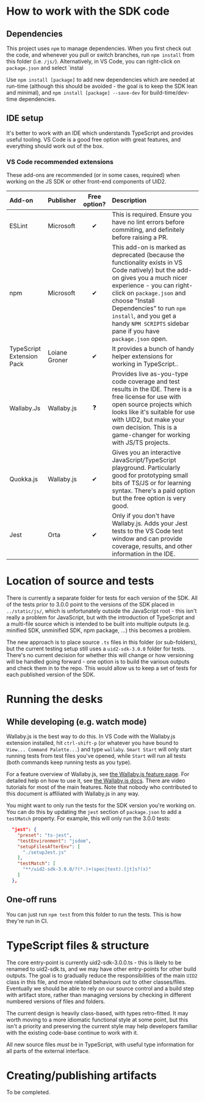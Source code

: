 # How to work with the SDK code

## Dependencies

This project uses `npm` to manage dependencies. When you first check out the code, and whenever you pull or switch branches, run `npm install` from this folder (i.e. `/js/`). Alternatively, in VS Code, you can right-click on `package.json` and select `instal

Use `npm install [package]` to add new dependencies which are needed at run-time (although this should be avoided - the goal is to keep the SDK lean and minimal), and `npm install [package] --save-dev` for build-time/dev-time dependencies.

## IDE setup

It's better to work with an IDE which understands TypeScript and provides useful tooling. VS Code is a good free option with great features, and everything should work out of the box.

### VS Code recommended extensions

These add-ons are recommended (or in some cases, required) when working on the JS SDK or other front-end components of UID2.

| Add-on | Publisher | Free option? | Description |
| :----- | :-------- | :----------: | :---------- |
| ESLint | Microsoft | ✔ | This is required. Ensure you have no lint errors before commiting, and definitely before raising a PR.
| npm | Microsoft | ✔ | This add-on is marked as deprecated (because the functionality exists in VS Code natively) but the add-on gives you a much nicer experience - you can right-click on `package.json` and choose "Install Dependencies" to run `npm install`, and you get a handy `NPM SCRIPTS` sidebar pane if you have `package.json` open. |
| TypeScript Extension Pack | Loiane Groner | ✔ | It provides a bunch of handy helper extensions for working in TypeScript.. |
| Wallaby.Js | Wallaby.js | ❓ | Provides live as-you-type code coverage and test results in the IDE. There is a free license for use with open source projects which looks like it's suitable for use with UID2, but make your own decision. This is a game-changer for working with JS/TS projects. |
| Quokka.js | Wallaby.js | ✔ | Gives you an interactive JavaScript/TypeScript playground. Particularly good for prototyping small bits of TS/JS or for learning syntax. There's a paid option but the free option is very good. |
| Jest | Orta | ✔ | Only if you don't have Wallaby.js. Adds your Jest tests to the VS Code test window and can provide coverage, results, and other information in the IDE. |

# Location of source and tests

There is currently a separate folder for tests for each version of the SDK. All of the tests prior to 3.0.0 point to the versions of the SDK placed in `../static/js/`, which is unfortunately outside the JavaScript root - this isn't really a problem for JavaScript, but with the introduction of TypeScript and a multi-file source which is intended to be built into multiple outputs (e.g. minified SDK, unminified SDK, npm package, ...) this becomes a problem.

The new approach is to place source `.ts` files in this folder (or sub-folders), but the current testing setup still uses a `uid2-sdk-3.0.0` folder for tests. There's no current decision for whether this will change or how versioning will be handled going forward - one option is to build the various outputs and check them in to the repo. This would allow us to keep a set of tests for each published version of the SDK.

# Running the desks

## While developing (e.g. watch mode)

Wallaby.js is the best way to do this. In VS Code with the Wallaby.js extension installed, hit `ctrl-shift-p` (or whatever you have bound to `View... Command Palette...`) and type `wallaby`. `Smart Start` will only start running tests from test files you've opened, while `Start` will run all tests (both commands keep running tests as you type).

For a feature overview of Wallaby.js, see [the Wallaby.js feature page](https://wallabyjs.com/#features). For detailed help on how to use it, see [the Wallaby.js docs](https://wallabyjs.com/docs/). There are video tutorials for most of the main features. Note that nobody who contributed to this document is affiliated with Wallaby.js in any way.

You might want to only run the tests for the SDK version you're working on. You can do this by updating the `jest` section of `package.json` to add a `testMatch` property. For example, this will only run the 3.0.0 tests:

```json
  "jest": {
    "preset": "ts-jest",
    "testEnvironment": "jsdom",
    "setupFilesAfterEnv": [
      "./setupJest.js"
    ],
    "testMatch": [
      "**/uid2-sdk-3.0.0/?(*.)+(spec|test).[jt]s?(x)"
    ]
  },
```

## One-off runs

You can just run `npm test` from this folder to run the tests. This is how they're run in CI.

# TypeScript files & structure

The core entry-point is currently uid2-sdk-3.0.0.ts - this is likely to be renamed to uid2-sdk.ts, and we may have other entry-points for other build outputs. The goal is to gradually reduce the responsibilities of the main `UID2` class in this file, and move related behaviours out to other classes/files. Eventually we should be able to rely on our source control and a build step with artifact store, rather than managing versions by checking in different numbered versions of files and folders.

The current design is heavily class-based, with types retro-fitted. It may worth moving to a more idiomatic functional style at some point, but this isn't a priority and preserving the current style may help developers familiar with the existing code-base continue to work with it.

All new source files _must_ be in TypeScript, with useful type information for all parts of the external interface.

# Creating/publishing artifacts

To be completed.
